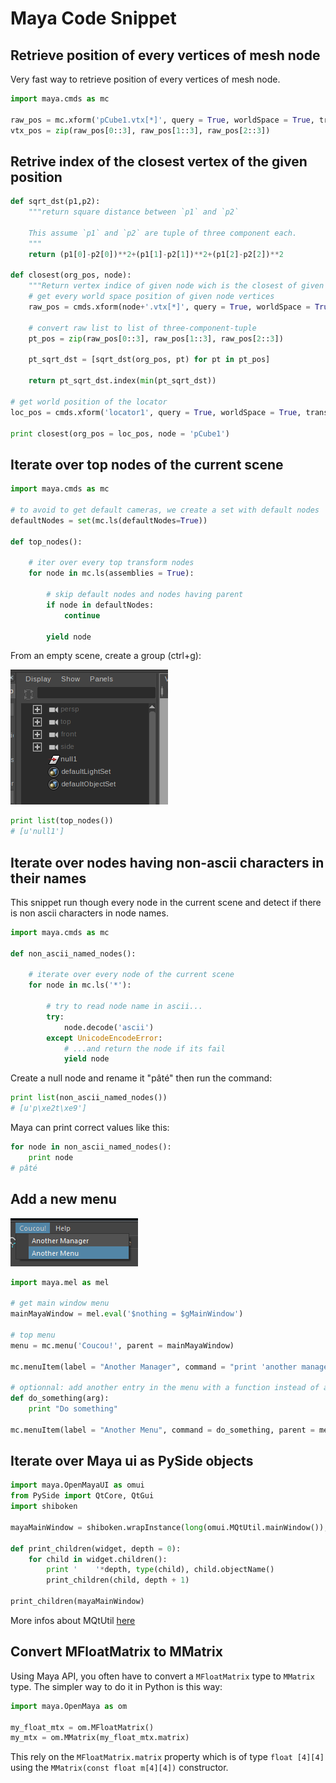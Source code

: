 # Maya Code Snippet

## Retrieve position of every vertices of mesh node

Very fast way to retrieve position of every vertices of mesh node.

```python
import maya.cmds as mc

raw_pos = mc.xform('pCube1.vtx[*]', query = True, worldSpace = True, translation = True)
vtx_pos = zip(raw_pos[0::3], raw_pos[1::3], raw_pos[2::3])
```

## Retrive index of the closest vertex of the given position

```python
def sqrt_dst(p1,p2):
    """return square distance between `p1` and `p2`
    
    This assume `p1` and `p2` are tuple of three component each.
    """
    return (p1[0]-p2[0])**2+(p1[1]-p2[1])**2+(p1[2]-p2[2])**2

def closest(org_pos, node):
    """Return vertex indice of given node wich is the closest of given world space `org_pos`"""
    # get every world space position of given node vertices
    raw_pos = cmds.xform(node+'.vtx[*]', query = True, worldSpace = True, translation = True)
    
    # convert raw list to list of three-component-tuple
    pt_pos = zip(raw_pos[0::3], raw_pos[1::3], raw_pos[2::3])
    
    pt_sqrt_dst = [sqrt_dst(org_pos, pt) for pt in pt_pos]
    
    return pt_sqrt_dst.index(min(pt_sqrt_dst))

# get world position of the locator
loc_pos = cmds.xform('locator1', query = True, worldSpace = True, translation = True)

print closest(org_pos = loc_pos, node = 'pCube1')
```

## Iterate over top nodes of the current scene

```python
import maya.cmds as mc

# to avoid to get default cameras, we create a set with default nodes
defaultNodes = set(mc.ls(defaultNodes=True))

def top_nodes():

    # iter over every top transform nodes
    for node in mc.ls(assemblies = True):
        
        # skip default nodes and nodes having parent
        if node in defaultNodes:
            continue

        yield node
```

From an empty scene, create a group (ctrl+g):

![Maya empty group](img/maya/maya_null_grp.png)

```python
print list(top_nodes())
# [u'null1']
```

## Iterate over nodes having non-ascii characters in their names

This snippet run though every node in the current scene and detect if there is non ascii characters in node names.

```python
import maya.cmds as mc

def non_ascii_named_nodes():

    # iterate over every node of the current scene
    for node in mc.ls('*'):

        # try to read node name in ascii...
        try:
            node.decode('ascii')
        except UnicodeEncodeError:
            # ...and return the node if its fail
            yield node
```

Create a null node and rename it "pâté" then run the command:

```python
print list(non_ascii_named_nodes())
# [u'p\xe2t\xe9']
```

Maya can print correct values like this:

```python
for node in non_ascii_named_nodes():
    print node
# pâté
```

## Add a new menu


![Maya add_menu](img/maya/maya_add_menu.png)


```python
import maya.mel as mel

# get main window menu
mainMayaWindow = mel.eval('$nothing = $gMainWindow')

# top menu
menu = mc.menu('Coucou!', parent = mainMayaWindow)

mc.menuItem(label = "Another Manager", command = "print 'another manager'", parent = menu)

# optionnal: add another entry in the menu with a function instead of a string
def do_something(arg):
    print "Do something"

mc.menuItem(label = "Another Menu", command = do_something, parent = menu)
```

## Iterate over Maya ui as PySide objects

```python
import maya.OpenMayaUI as omui
from PySide import QtCore, QtGui
import shiboken
 
mayaMainWindow = shiboken.wrapInstance(long(omui.MQtUtil.mainWindow()), QtGui.QWidget)
 
def print_children(widget, depth = 0):
    for child in widget.children():
        print '    '*depth, type(child), child.objectName()
        print_children(child, depth + 1)
 
print_children(mayaMainWindow)
```

More infos about MQtUtil [here](http://help.autodesk.com/view/MAYAUL/2017/ENU/?guid=__cpp_ref_class_m_qt_util_html)

## Convert MFloatMatrix to MMatrix

Using Maya API, you often have to convert a `MFloatMatrix` type to `MMatrix` type. The simpler way to do it in Python is this way:

```python
import maya.OpenMaya as om

my_float_mtx = om.MFloatMatrix()
my_mtx = om.MMatrix(my_float_mtx.matrix)
```

This rely on the `MFloatMatrix.matrix` property which is of type `float [4][4]` using the `MMatrix(const float m[4][4])` constructor.
